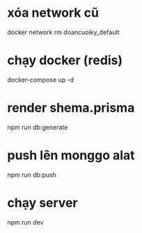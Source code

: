 # xóa network cũ
docker network rm doancuoiky_default
# chạy docker (redis)
docker-compose up -d

# render shema.prisma
npm run db:generate
# push lên monggo alat
npm run db:push

# chạy server
npm run dev